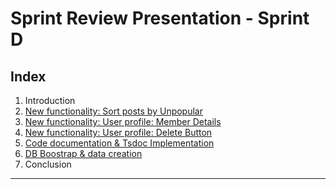 # Sprint Review Presentation - Sprint D

## Index

1. Introduction
2. [New functionality: Sort posts by Unpopular](../../sprintD/us014/presentation.md)
3. [New functionality: User profile: Member Details](../..//sprintA/us010/readme.md)
4. [New functionality: User profile: Delete Button](./us013-presentation/presentation.md)
5. [Code documentation & Tsdoc Implementation](../Formatting/index.md)
6. [DB Boostrap & data creation](./bootstrap/readme.md)
7. Conclusion

---